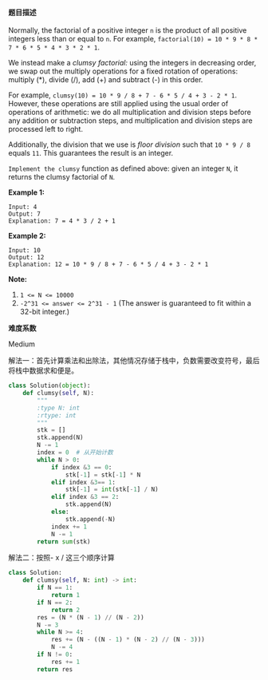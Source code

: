 #### **题目描述**

Normally, the factorial of a positive integer `n` is the product of all positive integers less than or equal to `n`. For example, `factorial(10) = 10 * 9 * 8 * 7 * 6 * 5 * 4 * 3 * 2 * 1`.

We instead make a *clumsy factorial:* using the integers in decreasing order, we swap out the multiply operations for a fixed rotation of operations: multiply (*), divide (/), add (+) and subtract (-) in this order.

For example, `clumsy(10) = 10 * 9 / 8 + 7 - 6 * 5 / 4 + 3 - 2 * 1`. However, these operations are still applied using the usual order of operations of arithmetic: we do all multiplication and division steps before any addition or subtraction steps, and multiplication and division steps are processed left to right.

Additionally, the division that we use is *floor division* such that `10 * 9 / 8` equals `11`. This guarantees the result is an integer.

`Implement the clumsy` function as defined above: given an integer `N`, it returns the clumsy factorial of `N`.

 

**Example 1:**

```
Input: 4
Output: 7
Explanation: 7 = 4 * 3 / 2 + 1
```

**Example 2:**

```
Input: 10
Output: 12
Explanation: 12 = 10 * 9 / 8 + 7 - 6 * 5 / 4 + 3 - 2 * 1
```

 

**Note:**

1. `1 <= N <= 10000`
2. `-2^31 <= answer <= 2^31 - 1` (The answer is guaranteed to fit within a 32-bit integer.)

**难度系数**    

Medium

解法一：首先计算乘法和出除法，其他情况存储于栈中，负数需要改变符号，最后将栈中数据求和便是。

```python
class Solution(object):
    def clumsy(self, N):
        """
        :type N: int
        :rtype: int
        """
        stk = []
        stk.append(N)
        N -= 1
        index = 0  # 从开始计数
        while N > 0:
            if index &3 == 0:
                stk[-1] = stk[-1] * N
            elif index &3== 1:
                stk[-1] = int(stk[-1] / N)
            elif index &3 == 2:
                stk.append(N)
            else:
                stk.append(-N)
            index += 1
            N -= 1
        return sum(stk)
```

解法二：按照- x / 这三个顺序计算

```python
class Solution:
    def clumsy(self, N: int) -> int:
        if N == 1:
            return 1
        if N == 2:
            return 2
        res = (N * (N - 1) // (N - 2))
        N -= 3
        while N >= 4:
            res += (N - ((N - 1) * (N - 2) // (N - 3)))
            N -= 4
        if N != 0:
            res += 1
        return res
```

